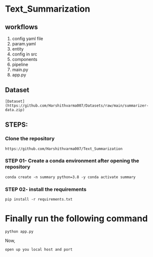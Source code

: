 # Text_Summarization
 
## workflows

1. config yaml file
2. param.yaml
3. entity
4. config in src
5. components
6. pipeline
7. main.py
8. app.py


## Dataset

```
[Dataset](https://github.com/Harshithvarma007/Datasets/raw/main/summarizer-data.zip)
```

## STEPS:
### Clone the repository

`https://github.com/Harshithvarma007/Text_Summarization`
### STEP 01- Create a conda environment after opening the repository
`conda create -n summary python=3.8 -y
conda activate summary`
### STEP 02- install the requirements
`pip install -r requirements.txt`
# Finally run the following command
`python app.py`

Now,

`open up you local host and port`
